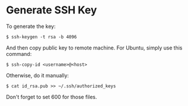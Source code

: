 # Generate SSH Key

To generate the key:

```console
$ ssh-keygen -t rsa -b 4096
```

And then copy public key to remote machine. For Ubuntu, simply use this command:

```console
$ ssh-copy-id <username>@<host>
```

Otherwise, do it manually:

```console
$ cat id_rsa.pub >> ~/.ssh/authorized_keys
```

Don't forget to set 600 for those files.
